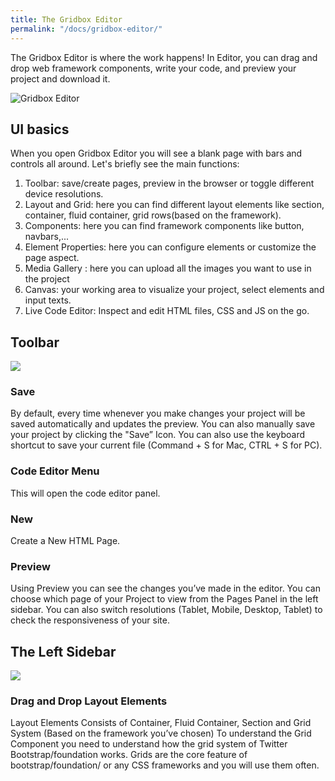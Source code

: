```yaml
---
title: The Gridbox Editor
permalink: "/docs/gridbox-editor/"
---
```


The Gridbox  Editor is where the work happens! In Editor, you can drag and drop web framework components, write your code, and preview your project and download it.

<img src="../../img/gridbox_editor.png" alt="Gridbox Editor" />

## UI basics

When you open Gridbox Editor you will see a blank page with bars and controls all around. Let's briefly see the main functions:

1) Toolbar: save/create pages, preview in the browser or toggle different device resolutions.
2) Layout and Grid:  here you can find different layout elements like section, container, fluid container, grid rows(based on the framework).
3) Components: here you can find framework components like button, navbars,... 
4) Element Properties: here you can configure elements or customize the page aspect.
5) Media Gallery : here you can upload all the images you want to use in the project
6) Canvas: your working area to visualize your project, select elements and input texts.
7) Live Code Editor: Inspect and edit HTML files, CSS and JS on the go.


 
## Toolbar 

<img src="../../img/editor_menu.png" />

### Save 

By default, every time whenever you make changes your project will be saved automatically and updates the preview. You can also manually save your project by clicking the "Save” Icon.
You can also use the keyboard shortcut to save your current file (Command + S for Mac, CTRL + S for PC).

### Code Editor Menu 

This will open the code editor panel. 

### New

Create a New HTML Page. 

### Preview

Using Preview you can see the changes you’ve made in the editor. You can choose which page of your Project to view from the Pages Panel in the left sidebar.
You can also switch resolutions (Tablet, Mobile, Desktop, Tablet) to check the responsiveness of your site. 


## The Left Sidebar 

<img src="../../img/editor_sidebar.png" />

### Drag and Drop Layout Elements 
Layout Elements Consists of Container, Fluid Container, Section and Grid System (Based on the framework you’ve chosen)
To understand the Grid Component you need to understand how the grid system of Twitter Bootstrap/foundation works. 
Grids are the core feature of bootstrap/foundation/ or any CSS frameworks and you will use them often.



